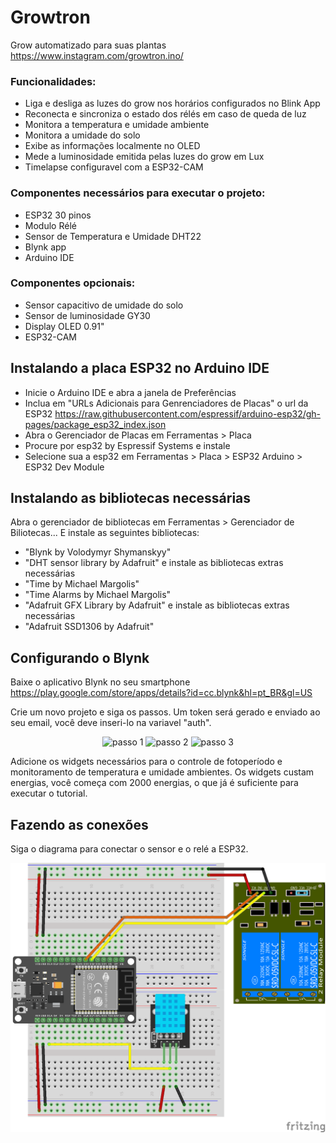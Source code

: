 # Growtron

Grow automatizado para suas plantas
https://www.instagram.com/growtron.ino/

### Funcionalidades:
* Liga e desliga as luzes do grow nos horários configurados no Blink App
* Reconecta e sincroniza o estado dos rélés em caso de queda de luz
* Monitora a temperatura e umidade ambiente
* Monitora a umidade do solo
* Exibe as informações localmente no OLED
* Mede a luminosidade emitida pelas luzes do grow em Lux
* Timelapse configuravel com a ESP32-CAM

### Componentes necessários para executar o projeto:
* ESP32 30 pinos
* Modulo Rélé 
* Sensor de Temperatura e Umidade DHT22
* Blynk app
* Arduino IDE

### Componentes opcionais:
* Sensor capacitivo de umidade do solo
* Sensor de luminosidade GY30
* Display OLED 0.91"
* ESP32-CAM


## Instalando a placa ESP32 no Arduino IDE

* Inicie o Arduino IDE e abra a janela de Preferências
* Inclua em "URLs Adicionais para Genrenciadores de Placas" o url da ESP32 https://raw.githubusercontent.com/espressif/arduino-esp32/gh-pages/package_esp32_index.json 
* Abra o Gerenciador de Placas em Ferramentas > Placa
* Procure por esp32 by Espressif Systems e instale
* Selecione sua a esp32 em Ferramentas > Placa > ESP32 Arduino > ESP32 Dev Module

## Instalando as bibliotecas necessárias

Abra o gerenciador de bibliotecas em Ferramentas > Gerenciador de Biliotecas...
E instale as seguintes bibliotecas:

* "Blynk by Volodymyr Shymanskyy"
* "DHT sensor library by Adafruit" e instale as bibliotecas extras necessárias
* "Time by Michael Margolis"
* "Time Alarms by Michael Margolis"
* "Adafruit GFX Library by Adafruit" e instale as bibliotecas extras necessárias
* "Adafruit SSD1306 by Adafruit"

## Configurando o Blynk

Baixe o aplicativo Blynk no seu smartphone
https://play.google.com/store/apps/details?id=cc.blynk&hl=pt_BR&gl=US

Crie um novo projeto e siga os passos. Um token será gerado e enviado ao seu email, você deve inseri-lo na variavel "auth".

<p align="center">
  <img src="https://raw.githubusercontent.com/growtronino/tentativanodemcu/master/tutorial_03.jpg" width="250" title="passo 1">
  <img src="https://raw.githubusercontent.com/growtronino/tentativanodemcu/master/tutorial_02.jpg" width="250" title="passo 2">
  <img src="https://raw.githubusercontent.com/growtronino/tentativanodemcu/master/tutorial_01.jpg" width="250" title="passo 3">
</p>

Adicione os widgets necessários para o controle de fotoperíodo e monitoramento de temperatura e umidade ambientes. Os widgets custam energias, você começa com 2000 energias, o que já é suficiente para executar o tutorial.


## Fazendo as conexões 

Siga o diagrama para conectar o sensor e o relé a ESP32. 

<img src="growtron_01_bb.png" width="850" title="passo 1">


